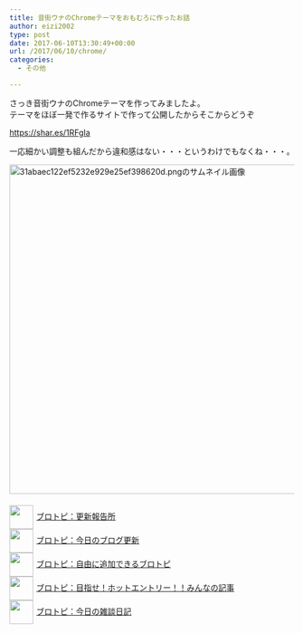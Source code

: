 ```yaml
---
title: 音街ウナのChromeテーマをおもむろに作ったお話
author: eizi2002
type: post
date: 2017-06-10T13:30:49+00:00
url: /2017/06/10/chrome/
categories:
  - その他

---
```

さっき音街ウナのChromeテーマを作ってみましたよ。   
テーマをほぼ一発で作るサイトで作って公開したからそこからどうぞ

<https://shar.es/1RFgIa>

一応細かい調整も組んだから違和感はない・・・というわけでもなくね・・・。</p> 

<a href="/image/244bda1e0a45aef51cb4a257fa81379519a59183.webp" data-lightbox="sample"><img alt="31abaec122ef5232e929e25ef398620d.pngのサムネイル画像" src="/image/244bda1e0a45aef51cb4a257fa81379519a59183.webp" class="mt-image-left" style="float: left; margin: 0 20px 20px 0;" width="728" height="582" /></a>

<p style="text-align: left;">
  <a href="https://blogcircle.jp/commu/1911/topic/1"><img src="https://blogcircle.jp/thumb/commu/1911/1" style="width: 3em !important; height: 3em !important; vertical-align: middle; margin-right: .4em;" />ブロトピ：更新報告所</a><br /> <a href="https://blogcircle.jp/commu/414/topic/3"><img src="https://blogcircle.jp/thumb/commu/414/2" style="width: 3em !important; height: 3em !important; vertical-align: middle; margin-right: .4em;" />ブロトピ：今日のブログ更新</a> <br /> <a href="https://blogcircle.jp/commu/583/topic/6"><img src="https://blogcircle.jp/thumb/commu/583/3" style="width: 3em !important; height: 3em !important; vertical-align: middle; margin-right: .4em;" />ブロトピ：自由に追加できるブロトピ</a> <br /> <a href="https://blogcircle.jp/commu/1097/topic/1"><img src="https://blogcircle.jp/thumb/commu/1097/6" style="width: 3em !important; height: 3em !important; vertical-align: middle; margin-right: .4em;" />ブロトピ：目指せ！ホットエントリー！！みんなの記事</a> <br /> <a href="https://blogcircle.jp/commu/29/topic/1"><img src="https://blogcircle.jp/thumb/commu/29/2" style="width: 3em !important; height: 3em !important; vertical-align: middle; margin-right: .4em;" />ブロトピ：今日の雑談日記</a>
</p>